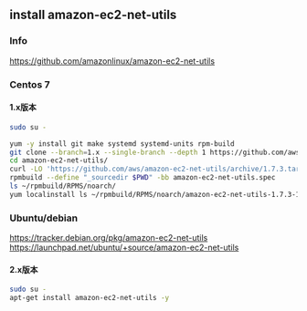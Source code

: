 
## install amazon-ec2-net-utils

### Info

https://github.com/amazonlinux/amazon-ec2-net-utils

### Centos 7

#### 1.x版本

```bash
sudo su -

yum -y install git make systemd systemd-units rpm-build
git clone --branch=1.x --single-branch --depth 1 https://github.com/aws/amazon-ec2-net-utils.git
cd amazon-ec2-net-utils/
curl -LO 'https://github.com/aws/amazon-ec2-net-utils/archive/1.7.3.tar.gz'
rpmbuild --define "_sourcedir $PWD" -bb amazon-ec2-net-utils.spec
ls ~/rpmbuild/RPMS/noarch/
yum localinstall ls ~/rpmbuild/RPMS/noarch/amazon-ec2-net-utils-1.7.3-1.el7.noarch.rpm
```

### Ubuntu/debian

https://tracker.debian.org/pkg/amazon-ec2-net-utils
https://launchpad.net/ubuntu/+source/amazon-ec2-net-utils

#### 2.x版本

```bash
sudo su -
apt-get install amazon-ec2-net-utils -y
```